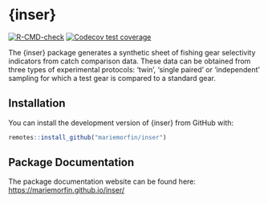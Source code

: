 
<!-- README.md is generated from README.Rmd. Please edit that file -->

# {inser}

<!-- badges: start -->

[![R-CMD-check](https://github.com/mariemorfin/inser/actions/workflows/R-CMD-check.yaml/badge.svg)](https://github.com/mariemorfin/inser/actions/workflows/R-CMD-check.yaml)
[![Codecov test
coverage](https://codecov.io/gh/mariemorfin/inser/branch/main/graph/badge.svg)](https://app.codecov.io/gh/mariemorfin/inser?branch=main)
<!-- badges: end -->

The {inser} package generates a synthetic sheet of fishing gear
selectivity indicators from catch comparison data. These data can be
obtained from three types of experimental protocols: ‘twin’, ‘single
paired’ or ‘independent’ sampling for which a test gear is compared to a
standard gear.

## Installation

You can install the development version of {inser} from GitHub with:

``` r
remotes::install_github("mariemorfin/inser")
```

## Package Documentation

The package documentation website can be found here:
<https://mariemorfin.github.io/inser/>
